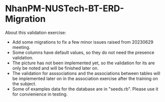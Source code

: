 # NhanPM-NUSTech-BT-ERD-Migration

About this validation exercise:

- Add some migrations to fix a few minor issues raised from 20230629 meeting.
- Some columns have default values, so they do not need the presence validation.
- The picture has not been implemented yet, so the validation for its are only be noted and will be finished later on.
- The validation for asssociations and the associations between tables will be implemented later on in the association exercise after the training on the subject.
- Some of examples data for the database are in "seeds.rb". Please use it for convienience in testing.

